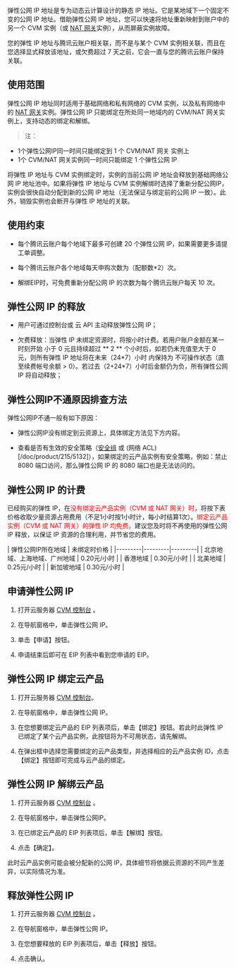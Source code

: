 弹性公网 IP 地址是专为动态云计算设计的静态 IP 地址。它是某地域下一个固定不变的公网 IP 地址。借助弹性公网 IP 地址，您可以快速将地址重新映射到账户中的另一个 CVM 实例（或 [NAT 网关](https://www.qcloud.com/doc/product/215/%E7%BD%91%E5%85%B3#2.-nat.E7.BD.91.E5.85.B3)实例），从而屏蔽实例故障。

您的弹性 IP 地址与腾讯云账户相关联，而不是与某个 CVM 实例相关联，而且在您选择显式释放该地址，或欠费超过 7 天之前，它会一直与您的腾讯云账户保持关联。

## 使用范围

弹性公网 IP 地址同时适用于基础网络和私有网络的 CVM 实例，以及私有网络中的 [NAT 网关](/doc/product/215/4975)实例。弹性公网 IP 只能绑定在所处同一地域内的 CVM/NAT 网关实例上，支持动态的绑定和解绑。

>注：
- 1个弹性公网IP同一时间只能绑定到 1 个 CVM/NAT 网关 实例上
- 1个 CVM/NAT 网关实例同一时间只能绑定 1 个弹性公网 IP

将弹性 IP 地址与 CVM 实例绑定时，实例的当前公网 IP 地址会释放到基础网络公网 IP 地址池中。如果将弹性 IP 地址与 CVM 实例解绑时选择了重新分配公网IP，实例会很快自动分配到新的公网 IP 地址（无法保证与绑定前的公网 IP 一致）。此外，销毁实例也会断开与弹性 IP 地址的关联。

## 使用约束

- 每个腾讯云账户每个地域下最多可创建 20 个弹性公网 IP，如果需要更多请提工单调整。

- 每个腾讯云账户各个地域每天申购次数为（配额数*2）次。

- 解绑EIP时，可免费重新分配公网 IP 的次数为每个腾讯云账户每天 10 次。

## 弹性公网 IP 的释放

- 用户可通过控制台或 云 API 主动释放弹性公网 IP；

- 欠费释放：当弹性 IP 未绑定资源时，将按小时计费。若用户账户金额在某一时刻开始 小于 0 元且持续超过 ** 2 ** 个小时后，如若仍未充值至大于 0 元，则所有弹性 IP 地址将在未来（24\*7）小时 内保持为 不可操作状态（直至续费帐号余额 > 0）。若过去（2+24\*7）小时后金额仍为负，所有弹性公网 IP 将自动释放；

## 弹性公网IP不通原因排查方法
弹性公网IP不通一般有如下原因： 

- 弹性公网IP没有绑定到云资源上，具体绑定方法见下方内容。

- 查看是否有生效的安全策略（[安全组](/doc/product/213/5221) 或 (网络 ACL)[/doc/product/215/5132]），如果绑定的云产品实例有安全策略，例如：禁止 8080 端口访问，那么弹性公网 IP 的 8080 端口也是无法访问的。

## 弹性公网 IP 的计费
已经购买的弹性 IP，在<font color="red">没有绑定云产品实例（CVM 或 NAT 网关）时</font>，将按下表价格收取少量资源占用费用（不足1小时按1小时计，每小时结算1次）。<font color="red">绑定云产品实例（CVM 或 NAT 网关）的弹性 IP 均免费。</font>建议您及时将不再使用的弹性公网 IP 释放，以保证 IP 资源的合理利用，并节省您的费用。


| 弹性公网IP所在地域 | 未绑定时价格 |
|---------|---------|---------|
| 北京地域、上海地域、广州地域 | 0.20元/小时 | 
| 香港地域 | 0.30元/小时 | 
| 北美地域 | 0.25元/小时 | 
| 新加坡地域 | 0.30元/小时 | 

## 申请弹性公网 IP

1) 打开云服务器 [CVM 控制台](https://console.qcloud.com/cvm) 。
	
2) 在导航窗格中，单击弹性公网 IP。

3) 单击【申请】按钮。

4) 申请结束后即可在 EIP 列表中看到您申请的 EIP。

## 弹性公网 IP 绑定云产品

1) 打开云服务器 [CVM 控制台](https://console.qcloud.com/cvm)。

2) 在导航窗格中，单击弹性公网 IP。

3) 在您想要绑定云产品的 EIP 列表项后，单击【绑定】按钮。若此时此弹性 IP 已绑定了某个云产品实例，此按钮将为不可用状态，请先解绑。
	
4) 在弹出框中选择您需要绑定的云产品类型，并选择相应的云产品实例 ID，点击【绑定】按钮即可完成与云产品的绑定。

## 弹性公网 IP 解绑云产品

1) 打开云服务器 [CVM 控制台](https://console.qcloud.com/cvm) 。

2) 在导航窗格中，单击弹性公网IP。

3) 在已绑定云产品的 EIP 列表项后，单击【解绑】按钮。

4) 点击【确定】。

此时云产品实例可能会被分配新的公网 IP，具体细节将依据云资源的不同产生差异，以实际情况为准。

## 释放弹性公网 IP
1) 打开云服务器 [CVM 控制台](https://console.qcloud.com/cvm) 。

2) 在导航窗格中，单击弹性公网 IP。

3) 在您想要释放的 EIP 列表项后，单击【释放】按钮。

4) 点击确认。
